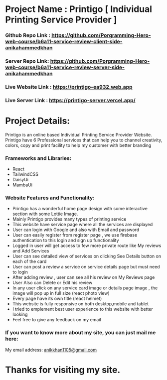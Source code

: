 # Project Name : Printigo [ Individual Printing Service Provider ]

### Github Repo Link : https://github.com/Porgramming-Hero-web-course/b6a11-service-review-client-side-anikahammedkhan

### Server Repo Link: https://github.com/Porgramming-Hero-web-course/b6a11-service-review-server-side-anikahammedkhan

### Live Website Link : https://printigo-ea932.web.app

### Live Server Link : https://printigo-server.vercel.app/

# Project Details:

Printigo is an online based Individual Printing Service Provider Website. 
Printigo have 6 Professional services that can help you to channel creativity, colors, copy and print facility to help my customer with better branding


### Frameworks and Libraries: 

* React
* TailwindCSS
* DaisyUi
* MambaUi

### Website Features and Functionality:

* Printigo has a wonderful home page design with some interactive section with some Lottie Image.
* Mainly Printigo provides many types of printing service
* This website have service page where all the services are displayed
* User can login with Google and also with Email and password
* User can easily register from register page , we use firebase authentication to this login and sign up functionality
* Logged in user will get access to few more private route like My reviews and Add Services
* User can see detailed view of services on clicking See Details button on each of the card
* User can post a review a service on service details page but must need to login
* After adding review , user can see all his review on My Reviews page
* User Also can Delete or Edit his review
* In any user click on any service card image or details page image , the image will pop up in full size (react photo view)
* Every page have its own title (react helmet)
* This website is fully responsive on both desktop,mobile and tablet
* I tried to emplement best user experience to this website with better looking
* Feel free to give any feedback on my email


### If you want to know more about my site, you can just mail me here:

My email address: anikkhan1105@gmail.com

# Thanks for visiting my site. 